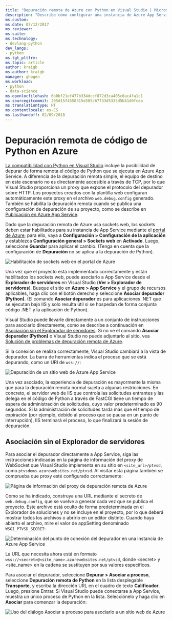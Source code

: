 ```yaml
---
title: "Depuración remota de Azure con Python en Visual Studio | Microsoft Docs"
description: "Describe cómo configurar una instancia de Azure App Service para usar Visual Studio para la depuración remota de una aplicación de Python."
ms.custom: 
ms.date: 07/12/2017
ms.reviewer: 
ms.suite: 
ms.technology:
- devlang-python
dev_langs:
- python
ms.tgt_pltfrm: 
ms.topic: article
author: kraigb
ms.author: kraigb
manager: ghogen
ms.workload:
- python
- data-science
ms.openlocfilehash: 6b0bf21ef477b334dccf872d3ca405c0ac4fa1c1
ms.sourcegitcommit: 205d15f4558315e585c67f33d5335d5b41d0fcea
ms.translationtype: HT
ms.contentlocale: es-ES
ms.lasthandoff: 02/09/2018
---
```

# <a name="remotely-debugging-python-code-on-azure"></a>Depuración remota de código de Python en Azure

[La compatibilidad con Python en Visual Studio](installing-python-support-in-visual-studio.md) incluye la posibilidad de depurar de forma remota el código de Python que se ejecuta en Azure App Service. A diferencia de la depuración remota simple, el equipo de destino en este escenario no es directamente accesible a través de TCP, por lo que Visual Studio proporciona un proxy que expone el protocolo del depurador sobre HTTP. Los proyectos creados con la plantilla web configuran automáticamente este proxy en el archivo `web.debug.config` generado. También se habilita la depuración remota cuando se publica una configuración de depuración de su proyecto, como se describe en [Publicación en Azure App Service](python-web-application-project-templates.md#publishing-to-azure-app-service).

Dado que la depuración remota de Azure usa sockets web, los sockets deben estar habilitados para su instancia de App Service mediante el [portal de Azure](https://portal.azure.com); para ello, vaya a **Configuración > Configuración de la aplicación** y establezca **Configuración general > Sockets web** en **Activado**. Luego, seleccione **Guardar** para aplicar el cambio. (Tenga en cuenta que la configuración de **Depuración** no se aplica a la depuración de Python).

![Habilitación de sockets web en el portal de Azure](media/azure-remote-debugging-enable-web-sockets.png)

Una vez que el proyecto está implementado correctamente y están habilitados los sockets web, puede asociarlo a App Service desde el **Explorador de servidores** en Visual Studio (**Ver > Explorador de servidores**). Busque el sitio en **Azure > App Service** y el grupo de recursos aplicables, haga clic con el botón derecho y seleccione **Asociar depurador (Python)**. (El comando **Asociar depurador** es para aplicaciones .NET que se ejecutan bajo IIS y solo resulta útil si se hospedan de forma conjunta código .NET y la aplicación de Python).

Visual Studio puede llevarle directamente a un conjunto de instrucciones para asociarlo directamente, como se describe a continuación en [Asociación sin el Explorador de servidores](#attaching-without-server-explorer). Si no ve el comando **Asociar depurador (Python)** o Visual Studio no puede adjuntarlo al sitio, vea [Solución de problemas de depuración remota de Azure](debugging-remote-python-code-on-azure-troubleshooting.md).

Si la conexión se realiza correctamente, Visual Studio cambiará a la vista de depurador. La barra de herramientas indica el proceso que se está depurando, como un URI de `wss://`:

![Depuración de un sitio web de Azure App Service](media/azure-remote-debugging-attached.png)

Una vez asociado, la experiencia de depuración es mayormente la misma que para la depuración remota normal sujeta a algunas restricciones. En concreto, el servidor web de IIS que controla las solicitudes entrantes y las delega en el código de Python a través de FastCGI tiene un tiempo de espera de administración de solicitudes, cuyo valor predeterminado es 90 segundos. Si la administración de solicitudes tarda más que el tiempo de expiración (por ejemplo, debido al proceso que se pausa en un punto de interrupción), IIS terminará el proceso, lo que finalizará la sesión de depuración. 

## <a name="attaching-without-server-explorer"></a>Asociación sin el Explorador de servidores

Para asociar el depurador directamente a App Service, siga las instrucciones indicadas en la página de información del proxy de WebSocket que Visual Studio implementa en su sitio en `<site_url>/ptvsd`, como `ptvsdemo.azurewebsites.net/ptvsd`. Al visitar esta página también se comprueba que proxy esté configurado correctamente:

![Página de información del proxy de depuración remota de Azure](media/azure-remote-debugging-proxy-info-page.png)

Como se ha indicado, construya una URL mediante el secreto de `web.debug.config`, que se vuelve a generar cada vez que se publica el proyecto. Este archivo está oculto de forma predeterminada en el Explorador de soluciones y no se incluye en el proyecto, por lo que deberá mostrar todos los archivos o abrirlo en un editor distinto. Cuando haya abierto el archivo, mire el valor de appSetting denominado `WSGI_PTVSD_SECRET`:

![Determinación del punto de conexión del depurador en una instancia de Azure App Service](media/azure-remote-debugging-secret.png)

La URL que necesita ahora está en formato `wss://<secret>@<site_name>.azurewebsites.net/ptvsd`, donde &lt;secret&gt; y &lt;site_name&gt; en la cadena se sustituyen por sus valores específicos.

Para asociar el depurador, seleccione **Depurar > Asociar a proceso**, seleccione **Depuración remota de Python** en la lista desplegable **Transporte**, y escriba la dirección URL en el cuadro de texto **Calificador**. Luego, presione Entrar. Si Visual Studio puede conectarse a App Service, muestra un único proceso de Python en la lista. Selecciónelo y haga clic en **Asociar** para comenzar la depuración:

![Uso del diálogo Asociar a proceso para asociarlo a un sitio web de Azure](media/azure-remote-debugging-manual-attach.png)

